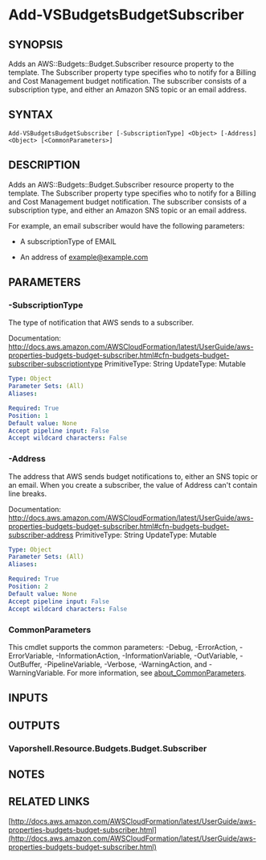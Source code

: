 # Add-VSBudgetsBudgetSubscriber

## SYNOPSIS
Adds an AWS::Budgets::Budget.Subscriber resource property to the template.
The Subscriber property type specifies who to notify for a Billing and Cost Management budget notification.
The subscriber consists of a subscription type, and either an Amazon SNS topic or an email address.

## SYNTAX

```
Add-VSBudgetsBudgetSubscriber [-SubscriptionType] <Object> [-Address] <Object> [<CommonParameters>]
```

## DESCRIPTION
Adds an AWS::Budgets::Budget.Subscriber resource property to the template.
The Subscriber property type specifies who to notify for a Billing and Cost Management budget notification.
The subscriber consists of a subscription type, and either an Amazon SNS topic or an email address.

For example, an email subscriber would have the following parameters:

+ A subscriptionType of EMAIL

+ An address of example@example.com

## PARAMETERS

### -SubscriptionType
The type of notification that AWS sends to a subscriber.

Documentation: http://docs.aws.amazon.com/AWSCloudFormation/latest/UserGuide/aws-properties-budgets-budget-subscriber.html#cfn-budgets-budget-subscriber-subscriptiontype
PrimitiveType: String
UpdateType: Mutable

```yaml
Type: Object
Parameter Sets: (All)
Aliases:

Required: True
Position: 1
Default value: None
Accept pipeline input: False
Accept wildcard characters: False
```

### -Address
The address that AWS sends budget notifications to, either an SNS topic or an email.
When you create a subscriber, the value of Address can't contain line breaks.

Documentation: http://docs.aws.amazon.com/AWSCloudFormation/latest/UserGuide/aws-properties-budgets-budget-subscriber.html#cfn-budgets-budget-subscriber-address
PrimitiveType: String
UpdateType: Mutable

```yaml
Type: Object
Parameter Sets: (All)
Aliases:

Required: True
Position: 2
Default value: None
Accept pipeline input: False
Accept wildcard characters: False
```

### CommonParameters
This cmdlet supports the common parameters: -Debug, -ErrorAction, -ErrorVariable, -InformationAction, -InformationVariable, -OutVariable, -OutBuffer, -PipelineVariable, -Verbose, -WarningAction, and -WarningVariable. For more information, see [about_CommonParameters](http://go.microsoft.com/fwlink/?LinkID=113216).

## INPUTS

## OUTPUTS

### Vaporshell.Resource.Budgets.Budget.Subscriber
## NOTES

## RELATED LINKS

[http://docs.aws.amazon.com/AWSCloudFormation/latest/UserGuide/aws-properties-budgets-budget-subscriber.html](http://docs.aws.amazon.com/AWSCloudFormation/latest/UserGuide/aws-properties-budgets-budget-subscriber.html)

